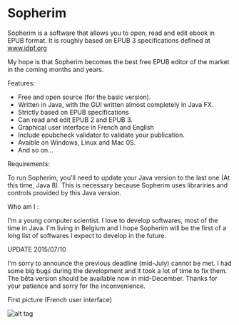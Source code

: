 Sopherim
========

Sopherim is a software that allows you to open, read and edit ebook in EPUB format. It is roughly based on EPUB 3 specifications defined at www.idpf.org

My hope is that Sopherim becomes the best free EPUB editor of the market in the coming months and years.

Features: 

- Free and open source (for the basic version).
- Written in Java, with the GUI written almost completely in Java FX.
- Strictly based on EPUB specifications
- Can read and edit EPUB 2 and EPUB 3.
- Graphical user interface in French and English
- Include epubcheck validator to validate your publication.
- Avaible on Windows, Linux and Mac 0S.
- And so on...

Requirements:

To run Sopherim, you'll need to update your Java version to the last one (At this time, Java 8). This is necessary because Sopherim uses librariries and controls provided by this Java version. 

Who am I : 

I'm a young computer scientist. I love to develop softwares, most of the time in Java. I'm living in Belgium and I hope Sopherim will be the first of a long list of softwares I expect to develop in the future. 

UPDATE 2015/07/10

I'm sorry to announce the previous deadline (mid-July) cannot be met. I had some big bugs during the development and it took a lot of time to fix them. The bêta version should be available now in mid-December. Thanks for your patience and sorry for the inconvenience.

First picture (French user interface)

![alt tag](http://imageshack.com/a/img633/4074/EhFPrS.png)
